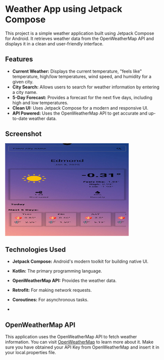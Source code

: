 # Weather App using Jetpack Compose

This project is a simple weather application built using Jetpack Compose for Android. It retrieves weather data from the OpenWeatherMap API and displays it in a clean and user-friendly interface.

## Features

- **Current Weather:** Displays the current temperature, "feels like" temperature, high/low temperatures, wind speed, and humidity for a given city.
- **City Search:** Allows users to search for weather information by entering a city name.
- **5-Day Forecast:** Provides a forecast for the next five days, including high and low temperatures.
- **Clean UI:** Uses Jetpack Compose for a modern and responsive UI.
- **API Powered:** Uses the OpenWeatherMap API to get accurate and up-to-date weather data.

## Screenshot

<img src="weather-app.gif" width="400" height="300"/>


## Technologies Used

- **Jetpack Compose:** Android's modern toolkit for building native UI.
- **Kotlin:** The primary programming language.
- **OpenWeatherMap API:**  Provides the weather data.
- **Retrofit:** For making network requests.
- **Coroutines:** For asynchronous tasks.

- 
## OpenWeatherMap API

This application uses the OpenWeatherMap API to fetch weather information. You can visit [OpenWeatherMap](https://openweathermap.org/) to learn more about it. Make sure you have obtained your API Key from OpenWeatherMap and insert it in your local.properties file.
